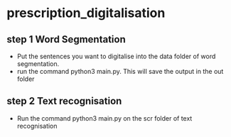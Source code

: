 # prescription_digitalisation
## step 1 Word Segmentation
*  Put the sentences you want to digitalise into the data folder of word segmentation.
*  run the command python3 main.py. This will save the output in the out folder
## step 2 Text recognisation
* Run the command python3 main.py on the scr folder of text recognisation

